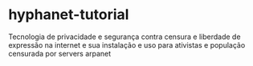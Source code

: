 # hyphanet-tutorial
Tecnologia de privacidade e segurança contra censura e liberdade de expressão na internet e sua instalação e uso para ativistas e população censurada por servers arpanet
